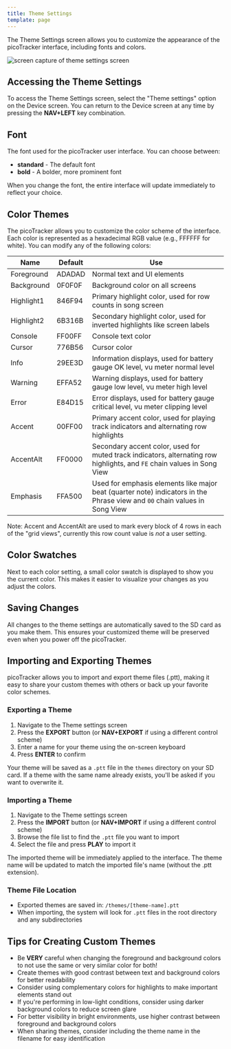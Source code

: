 ```yaml
---
title: Theme Settings
template: page
---
```


The Theme Settings screen allows you to customize the appearance of the picoTracker interface, including fonts and colors.

![screen capture of theme settings screen](image/theme-screen-small.png)

## Accessing the Theme Settings

To access the Theme Settings screen, select the "Theme settings" option on the Device screen. You can return to the Device screen at any time by pressing the **NAV+LEFT** key combination.

## Font

The font used for the picoTracker user interface. You can choose between:
* **standard** - The default font
* **bold** - A bolder, more prominent font

When you change the font, the entire interface will update immediately to reflect your choice.

## Color Themes

The picoTracker allows you to customize the color scheme of the interface. Each color is represented as a hexadecimal RGB value (e.g., FFFFFF for white). You can modify any of the following colors:

| Name | Default | Use |
| ---- | ------- | --- |
| Foreground | ADADAD | Normal text and UI elements |
| Background | 0F0F0F | Background color on all screens |
| Highlight1 | 846F94 | Primary highlight color, used for row counts in song screen |
| Highlight2 | 6B316B | Secondary highlight color, used for inverted highlights like screen labels |
| Console | FF00FF | Console text color |
| Cursor | 776B56 | Cursor color |
| Info | 29EE3D | Information displays, used for battery gauge OK level, vu meter normal level |
| Warning | EFFA52 | Warning displays, used for battery gauge low level, vu meter high level |
| Error | E84D15 | Error displays, used for battery gauge critical level, vu meter clipping level |
| Accent | 00FF00 | Primary accent color, used for playing track indicators and alternating row highlights |
| AccentAlt | FF0000 | Secondary accent color, used for muted track indicators, alternating row highlights, and `FE` chain values in Song View |
| Emphasis | FFA500 | Used for emphasis elements like major beat (quarter note) indicators in the Phrase view and `00` chain values in Song View |

Note: Accent and AccentAlt are used to mark every block of 4 rows in each of the "grid views", currently this row count value is *not* a user setting.

## Color Swatches

Next to each color setting, a small color swatch is displayed to show you the current color. This makes it easier to visualize your changes as you adjust the colors.

## Saving Changes

All changes to the theme settings are automatically saved to the SD card as you make them. This ensures your customized theme will be preserved even when you power off the picoTracker.

## Importing and Exporting Themes

picoTracker allows you to import and export theme files (.ptt), making it easy to share your custom themes with others or back up your favorite color schemes.

### Exporting a Theme

1. Navigate to the Theme settings screen
2. Press the **EXPORT** button (or **NAV+EXPORT** if using a different control scheme)
3. Enter a name for your theme using the on-screen keyboard
4. Press **ENTER** to confirm

Your theme will be saved as a `.ptt` file in the `themes` directory on your SD card. If a theme with the same name already exists, you'll be asked if you want to overwrite it.

### Importing a Theme

1. Navigate to the Theme settings screen
2. Press the **IMPORT** button (or **NAV+IMPORT** if using a different control scheme)
3. Browse the file list to find the `.ptt` file you want to import
4. Select the file and press **PLAY** to import it

The imported theme will be immediately applied to the interface. The theme name will be updated to match the imported file's name (without the .ptt extension).

### Theme File Location

- Exported themes are saved in: `/themes/[theme-name].ptt`
- When importing, the system will look for `.ptt` files in the root directory and any subdirectories

## Tips for Creating Custom Themes

* Be **VERY** careful when changing the foreground and background colors to not use the same or very similar color for both! 
* Create themes with good contrast between text and background colors for better readability
* Consider using complementary colors for highlights to make important elements stand out
* If you're performing in low-light conditions, consider using darker background colors to reduce screen glare
* For better visibility in bright environments, use higher contrast between foreground and background colors
* When sharing themes, consider including the theme name in the filename for easy identification
